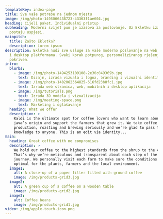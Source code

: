 ```yaml
---
templateKey: index-page
title: Sve vaše potrebe na jednom mjestu
image: /img/photo-1498066438723-43363f1ae604.jpg
heading: Cijeli paket. Individualni pristup
subheading: Moderni svijet pun je izazova za poslovanje. Uz Ekletku izazovi
  postaju uspjesi.
mainpitch:
  title: Zašto Ekletka?
  description: Lorem ipsum
description: Ekletka nudi sve usluge za vaše moderno poslovanje na web, mobilnim
  i desktop platformama. Svaki korak potpunog, personaliziranog rješenja je
  pokriven.
intro:
  blurbs:
    - image: /img/photo-1494253109108-2e30c049369b.jpg
      text: Dizajn, izrada vizuala i logoa, branding i vizualni identitet
    - image: /img/photo-1482062364825-616fd23b8fc1.jpg
      text: Izrada web stranica, web, mobilnih i desktop aplikacija
    - image: /img/tutorials.png
      text: Izrada 3D modela i vizualizacija
    - image: /img/meeting-space.png
      text: Marketing i oglašavanje
  heading: What we offer
  description: >
    Kaldi is the ultimate spot for coffee lovers who want to learn about their
    java’s origin and support the farmers that grew it. We take coffee
    production, roasting and brewing seriously and we’re glad to pass that
    knowledge to anyone. This is an edit via identity...
main:
  heading: Great coffee with no compromises
  description: >
    We hold our coffee to the highest standards from the shrub to the cup.
    That’s why we’re meticulous and transparent about each step of the coffee’s
    journey. We personally visit each farm to make sure the conditions are
    optimal for the plants, farmers and the local environment.
  image1:
    alt: A close-up of a paper filter filled with ground coffee
    image: /img/products-grid3.jpg
  image2:
    alt: A green cup of a coffee on a wooden table
    image: /img/products-grid2.jpg
  image3:
    alt: Coffee beans
    image: /img/products-grid1.jpg
video: /img/apple-touch-icon.png
---
```

